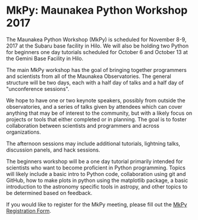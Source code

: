 # MkPy:  Maunakea Python Workshop 2017

The Maunakea Python Workshop (MkPy) is scheduled for November 8-9, 2017 at the Subaru base facility in Hilo.  We will also be holding two Python for beginners one day tutorials scheduled for October 6 and October 13 at the Gemini Base Facility in Hilo.

The main MkPy workshop has the goal of bringing together programmers and scientists from all of the Maunakea Observatories.  The general structure will be two days, each with a half day of talks and a half day of "unconference sessions".

We hope to have one or two keynote speakers, possibly from outside the observatories, and a series of talks given by attendees which can cover anything that may be of interest to the community, but with a likely focus on projects or tools that either completed or in planning.  The goal is to foster collaboration between scientists and programmers and across organizations.

The afternoon sessions may include additional tutorials, lightning talks, discussion panels, and hack sessions.

The beginners workshop will be a one day tutorial primarily intended for scientists who want to become proficient in Python programming.  Topics will likely include a basic intro to Python code, collaboration using git and GitHub, how to make plots in python using the matplotlib package, a basic introduction to the astronomy specific tools in astropy, and other topics to be determined based on feedback.

If you would like to register for the MkPy meeting, please fill out the [MkPy Registration Form](https://goo.gl/forms/Yg29FqYaoSzdB2eL2).